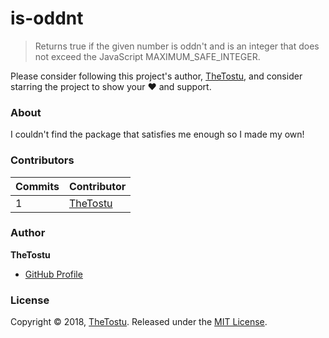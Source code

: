 # is-oddnt
> Returns true if the given number is oddn't and is an integer that does not exceed the JavaScript MAXIMUM_SAFE_INTEGER.

Please consider following this project's author, [TheTostu](https://github.com/TheTostu), and consider starring the project to show your :heart: and support.

### About

I couldn't find the package that satisfies me enough so I made my own!

### Contributors

| **Commits** | **Contributor** |
| --- | --- |
| 1 | [TheTostu](https://github.com/TheTostu) |

### Author

**TheTostu**

* [GitHub Profile](https://github.com/TheTostu)

### License

Copyright © 2018, [TheTostu](https://github.com/TheTostu).
Released under the [MIT License](LICENSE).
